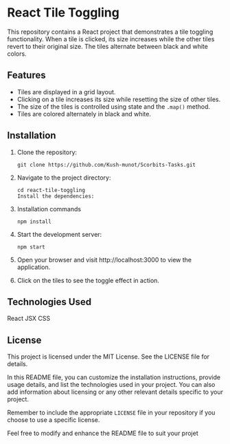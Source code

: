 # React Tile Toggling

This repository contains a React project that demonstrates a tile toggling functionality. When a tile is clicked, its size increases while the other tiles revert to their original size. The tiles alternate between black and white colors.

## Features

- Tiles are displayed in a grid layout.
- Clicking on a tile increases its size while resetting the size of other tiles.
- The size of the tiles is controlled using state and the `.map()` method.
- Tiles are colored alternately in black and white.

## Installation

1. Clone the repository:

   ```shell
   git clone https://github.com/Kush-munot/Scorbits-Tasks.git
   ```
2. Navigate to the project directory:

    ```shell
    cd react-tile-toggling
    Install the dependencies:
    ```
3. Installation commands
    ```shell
    npm install
    ```
4. Start the development server:
    
    ```shell
    npm start
    ```
5. Open your browser and visit http://localhost:3000 to view the application.

6. Click on the tiles to see the toggle effect in action.

## Technologies Used
React
JSX
CSS

## License
This project is licensed under the MIT License. See the LICENSE file for details.

In this README file, you can customize the installation instructions, provide usage details, and list the technologies used in your project. You can also add information about licensing or any other relevant details specific to your project.

Remember to include the appropriate `LICENSE` file in your repository if you choose to use a specific license.

Feel free to modify and enhance the README file to suit your projet
